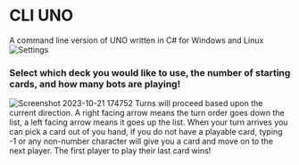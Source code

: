 # CLI UNO
A command line version of UNO written in C# for Windows and Linux
![Settings](https://github.com/I-SpiTfire-U/CLI-UNO-Card-Game/assets/92888352/a8d0b60a-df12-4479-ae6d-b1e5d4416461)
### Select which deck you would like to use, the number of starting cards, and how many bots are playing!
![Screenshot 2023-10-21 174752](https://github.com/I-SpiTfire-U/CLI-UNO-Card-Game/assets/92888352/1f819567-f332-410c-873d-fbe908a17f59)
Turns will proceed based upon the current direction. A right facing arrow means the turn order goes down the list, a left facing arrow means it goes up the list. 
When your turn arrives you can pick a card out of you hand, if you do not have a playable card, typing -1 or any non-number character will give you a card and move on to the next player.
The first player to play their last card wins!

